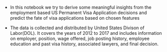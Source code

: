 - In this notebook we try to derive some meaningful insights from the employment based US Permanent Visa Application decisions and predict the fate of visa applications based on chosen features

- The data is collected and distributed by United States Divison of Labor(DOL). It covers the years of 2012 to 2017 and includes information on employer, position, wage offered, job posting history, employee education and past visa history, associated lawyers, and final decision.
